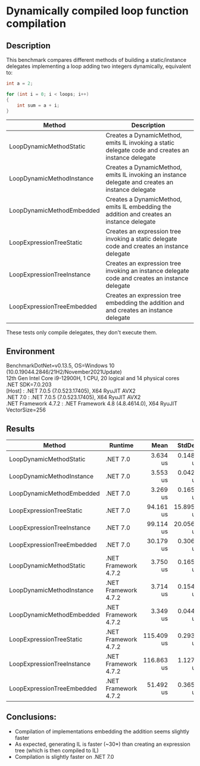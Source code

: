# Dynamically compiled loop function compilation

## Description
This benchmark compares different methods of building a static/instance delegates implementing a loop adding two integers dynamically, equivalent to:
```csharp
int a = 2;

for (int i = 0; i < loops; i++)
{
	int sum = a + i;
}
```

|                     Method |                                                                                        Description |
|--------------------------- |--------------------------------------------------------------------------------------------------- |
| LoopDynamicMethodStatic    | Creates a DynamicMethod, emits IL invoking a static delegate code and creates an instance delegate |
| LoopDynamicMethodInstance  |   Creates a DynamicMethod, emits IL invoking an instance delegate and creates an instance delegate |
| LoopDynamicMethodEmbedded  |          Creates a DynamicMethod, emits IL embedding the addition and creates an instance delegate |
| LoopExpressionTreeStatic   |        Creates an expression tree invoking a static delegate code and creates an instance delegate |
| LoopExpressionTreeInstance |     Creates an expression tree invoking an instance delegate code and creates an instance delegate |
| LoopExpressionTreeEmbedded |             Creates an expression tree embedding the addition and and creates an instance delegate |

These tests only compile delegates, they don't execute them.

## Environment
<p>
BenchmarkDotNet=v0.13.5, OS=Windows 10 (10.0.19044.2846/21H2/November2021Update)<br/>
12th Gen Intel Core i9-12900H, 1 CPU, 20 logical and 14 physical cores<br/>
.NET SDK=7.0.203<br/>
  [Host]               : .NET 7.0.5 (7.0.523.17405), X64 RyuJIT AVX2<br/>
  .NET 7.0             : .NET 7.0.5 (7.0.523.17405), X64 RyuJIT AVX2<br/>
  .NET Framework 4.7.2 : .NET Framework 4.8 (4.8.4614.0), X64 RyuJIT VectorSize=256<br/>
</p>

## Results
|                     Method |              Runtime |       Mean |     StdDev |     Median |   Gen0 |   Gen1 |   Gen2 | Allocated |
|--------------------------- |--------------------- |-----------:|-----------:|-----------:|-------:|-------:|-------:|----------:|
|    LoopDynamicMethodStatic |             .NET 7.0 |   3.634 us |  0.1482 us |   3.627 us | 0.1297 | 0.1259 | 0.0038 |   1.58 KB |
|  LoopDynamicMethodInstance |             .NET 7.0 |   3.553 us |  0.0422 us |   3.564 us | 0.1259 | 0.1221 |      - |   1.58 KB |
|  LoopDynamicMethodEmbedded |             .NET 7.0 |   3.269 us |  0.1659 us |   3.268 us | 0.1221 | 0.1183 | 0.0038 |   1.48 KB |
|   LoopExpressionTreeStatic |             .NET 7.0 |  94.161 us | 15.8950 us |  98.661 us | 0.9766 | 0.8545 |      - |  12.88 KB |
| LoopExpressionTreeInstance |             .NET 7.0 |  99.114 us | 20.0566 us | 102.540 us | 0.9766 | 0.8545 |      - |  12.88 KB |
| LoopExpressionTreeEmbedded |             .NET 7.0 |  30.179 us |  0.3061 us |  30.114 us | 0.8545 | 0.7324 |      - |  11.63 KB |
|    LoopDynamicMethodStatic | .NET Framework 4.7.2 |   3.750 us |  0.1653 us |   3.731 us | 0.2747 | 0.1373 | 0.0305 |   1.73 KB |
|  LoopDynamicMethodInstance | .NET Framework 4.7.2 |   3.714 us |  0.1547 us |   3.693 us | 0.2747 | 0.1373 | 0.0229 |   1.73 KB |
|  LoopDynamicMethodEmbedded | .NET Framework 4.7.2 |   3.349 us |  0.0441 us |   3.356 us | 0.2594 | 0.1297 | 0.0305 |   1.61 KB |
|   LoopExpressionTreeStatic | .NET Framework 4.7.2 | 115.409 us |  0.2935 us | 115.364 us | 2.3193 | 1.0986 |      - |  14.94 KB |
| LoopExpressionTreeInstance | .NET Framework 4.7.2 | 116.863 us |  1.1276 us | 116.775 us | 2.3193 | 1.0986 |      - |  14.94 KB |
| LoopExpressionTreeEmbedded | .NET Framework 4.7.2 |  51.492 us |  0.3653 us |  51.394 us | 2.1362 | 1.0376 |      - |  13.15 KB |

## Conclusions:
- Compilation of implementations embedding the addition seems slightly faster
- As expected, generating IL is faster (~30*) than creating an expression tree (which is then compiled to IL)
- Compilation is slightly faster on .NET 7.0
